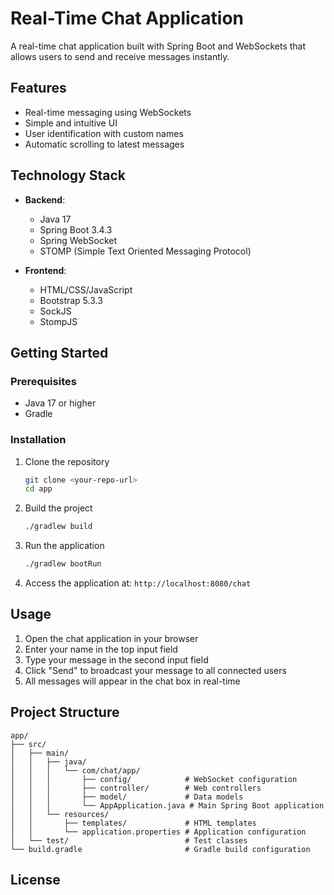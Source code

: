 # Real-Time Chat Application

A real-time chat application built with Spring Boot and WebSockets that allows users to send and receive messages instantly.

## Features

- Real-time messaging using WebSockets
- Simple and intuitive UI
- User identification with custom names
- Automatic scrolling to latest messages

## Technology Stack

- **Backend**:
  - Java 17
  - Spring Boot 3.4.3
  - Spring WebSocket
  - STOMP (Simple Text Oriented Messaging Protocol)
  
- **Frontend**:
  - HTML/CSS/JavaScript
  - Bootstrap 5.3.3
  - SockJS
  - StompJS

## Getting Started

### Prerequisites

- Java 17 or higher
- Gradle

### Installation

1. Clone the repository
   ```bash
   git clone <your-repo-url>
   cd app
   ```

2. Build the project
   ```bash
   ./gradlew build
   ```

3. Run the application
   ```bash
   ./gradlew bootRun
   ```

4. Access the application at: `http://localhost:8080/chat`

## Usage

1. Open the chat application in your browser
2. Enter your name in the top input field
3. Type your message in the second input field
4. Click "Send" to broadcast your message to all connected users
5. All messages will appear in the chat box in real-time

## Project Structure

```
app/
├── src/
│   ├── main/
│   │   ├── java/
│   │   │   └── com/chat/app/
│   │   │       ├── config/            # WebSocket configuration
│   │   │       ├── controller/        # Web controllers
│   │   │       ├── model/             # Data models
│   │   │       └── AppApplication.java # Main Spring Boot application
│   │   └── resources/
│   │       ├── templates/             # HTML templates
│   │       └── application.properties # Application configuration
│   └── test/                          # Test classes
└── build.gradle                       # Gradle build configuration
```

## License


